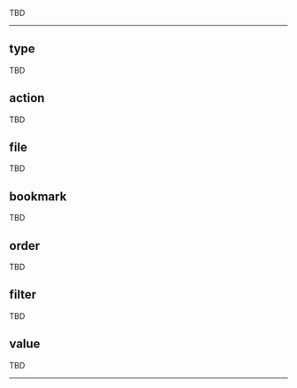 TBD

___

## type

TBD

## action

TBD

## file

TBD

## bookmark

TBD

## order

TBD

## filter

TBD

## value

TBD

___